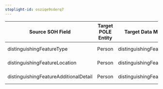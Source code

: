 ```yaml
---
stoplight-id: osziqe9sderq7
---
```


Source SOH Field                       |  Target POLE Entity  |  Target Data Model Field        |  Mapping Type
---------------------------------------|----------------------|---------------------------------|----------------
distinguishingFeatureType              |  Person              |  distinguishingFeatureType      |  Direct Mapping
distinguishingFeatureLocation          |  Person              |  distinguishingFeatureLocation  |  Direct Mapping
distinguishingFeatureAdditionalDetail  |  Person              |  distinguishingFeatureDetails   |  Direct Mapping